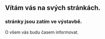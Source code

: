 ## Vítám vás na svých stránkách.

### stránky jsou zatím ve výstavbě. 
O všem vás budu časem informovat.
